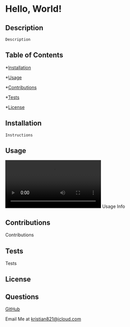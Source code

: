 
  # Hello, World!

  ## Description
    Description
  ## Table of Contents

  *[Installation](#installation)

  *[Usage](#usage)

  *[Contributions](#contributions)

  *[Tests](#tests)

  *[License](#license)

  ## Installation
    Instructions

  ## Usage
  ![Hello, World!](./example-mov.mov)
  Usage Info

  
  ## Contributions

  Contributions
   
     
  
  ## Tests

  Tests

  

  ## License

  

  ## Questions

  [GitHub](https://github.com/Kristian821/)

  Email Me at kristian821@icloud.com
